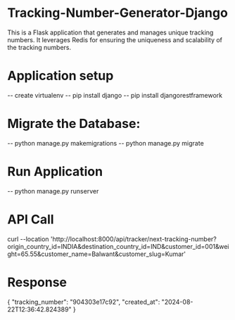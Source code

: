 # Tracking-Number-Generator-Django
This is a Flask application that generates and manages unique tracking numbers. It leverages Redis for ensuring the uniqueness and scalability of the tracking numbers.

# Application setup
-- create virtualenv 
-- pip install django
-- pip install djangorestframework

# Migrate the Database:
-- python manage.py makemigrations
-- python manage.py migrate

# Run Application
-- python manage.py runserver

# API Call
curl --location 'http://localhost:8000/api/tracker/next-tracking-number?origin_country_id=INDIA&destination_country_id=IND&customer_id=001&weight=65.55&customer_name=Balwant&customer_slug=Kumar'

# Response

  {
      "tracking_number": "904303e17c92",
      "created_at": "2024-08-22T12:36:42.824389"
  }




